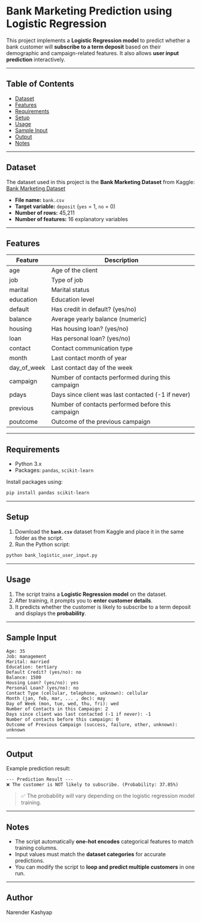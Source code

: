 # Bank Marketing Prediction using Logistic Regression

This project implements a **Logistic Regression model** to predict whether a bank customer will **subscribe to a term deposit** based on their demographic and campaign-related features. It also allows **user input prediction** interactively.

---

## Table of Contents

- [Dataset](#dataset)  
- [Features](#features)  
- [Requirements](#requirements)  
- [Setup](#setup)  
- [Usage](#usage)  
- [Sample Input](#sample-input)  
- [Output](#output)  
- [Notes](#notes)  

---

## Dataset

The dataset used in this project is the **Bank Marketing Dataset** from Kaggle:  
[Bank Marketing Dataset](https://www.kaggle.com/datasets/janiobachmann/bank-marketing-dataset)

- **File name:** `bank.csv`  
- **Target variable:** `deposit` (`yes` = 1, `no` = 0)  
- **Number of rows:** 45,211  
- **Number of features:** 16 explanatory variables

---

## Features

| Feature | Description |
|---------|-------------|
| age | Age of the client |
| job | Type of job |
| marital | Marital status |
| education | Education level |
| default | Has credit in default? (yes/no) |
| balance | Average yearly balance (numeric) |
| housing | Has housing loan? (yes/no) |
| loan | Has personal loan? (yes/no) |
| contact | Contact communication type |
| month | Last contact month of year |
| day_of_week | Last contact day of the week |
| campaign | Number of contacts performed during this campaign |
| pdays | Days since client was last contacted (-1 if never) |
| previous | Number of contacts performed before this campaign |
| poutcome | Outcome of the previous campaign |

---

## Requirements

- Python 3.x  
- Packages: `pandas`, `scikit-learn`

Install packages using:

```bash
pip install pandas scikit-learn
```

---

## Setup

1. Download the **`bank.csv`** dataset from Kaggle and place it in the same folder as the script.  
2. Run the Python script:

```bash
python bank_logistic_user_input.py
```

---

## Usage

1. The script trains a **Logistic Regression model** on the dataset.  
2. After training, it prompts you to **enter customer details**.  
3. It predicts whether the customer is likely to subscribe to a term deposit and displays the **probability**.

---

## Sample Input

```
Age: 35
Job: management
Marital: married
Education: tertiary
Default Credit? (yes/no): no
Balance: 1500
Housing Loan? (yes/no): yes
Personal Loan? (yes/no): no
Contact Type (cellular, telephone, unknown): cellular
Month (jan, feb, mar, ... , dec): may
Day of Week (mon, tue, wed, thu, fri): wed
Number of Contacts in this Campaign: 2
Days since client was last contacted (-1 if never): -1
Number of contacts before this campaign: 0
Outcome of Previous Campaign (success, failure, other, unknown): unknown
```

---

## Output

Example prediction result:

```
--- Prediction Result ---
❌ The customer is NOT likely to subscribe. (Probability: 37.85%)
```

> ✅ The probability will vary depending on the logistic regression model training.

---

## Notes

- The script automatically **one-hot encodes** categorical features to match training columns.  
- Input values must match the **dataset categories** for accurate predictions.  
- You can modify the script to **loop and predict multiple customers** in one run.  

---

## Author

Narender Kashyap